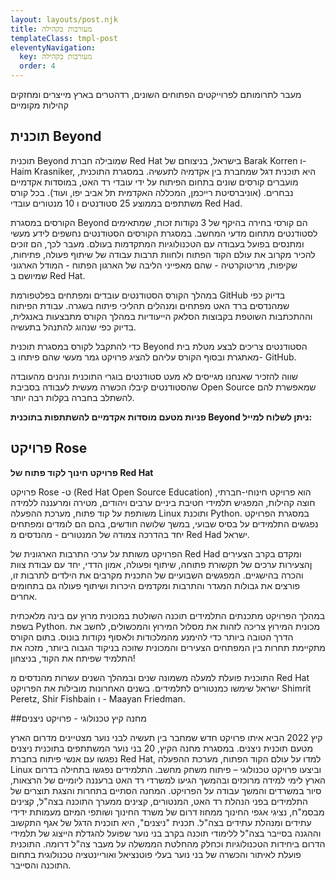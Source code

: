 ```yaml
---
layout: layouts/post.njk
title: מעורבות בקהילה
templateClass: tmpl-post
eleventyNavigation:
  key: מעורבות בקהילה
  order: 4
---
```


מעבר לתרומותם לפרוייקטים הפתוחים השונים, רדהטרים בארץ מייצרים ומחזקים קהילות מקומיים

## תוכנית Beyond

תוכנית Beyond שמובילה חברת Red Hat בישראל, בניצוחם של Barak Korren ו- Haim Krasniker, היא תוכנית דגל שמחברת בין אקדמיה לתעשיה. במסגרת התוכנית, מועברים קורסים שונים בתחום הפיתוח על ידי עובדי רד האט,  במוסדות אקדמיים נבחרים. (אוניברסיטת רייכמן, המכללה האקדמית תל אביב יפו, ועוד). בכל קורס משתתפים בממוצע 25 סטודנטים ו 10 מנטורים עובדי Red Had.

הקורסים במסגרת Beyond הם קורסי בחירה בהיקף של 3 נקודות זכות, שמתאימים לסטודנטים מתחום מדעי המחשב. במסגרת הקורסים הסטודנטים נחשפים לידע מעשי ומתנסים בפועל בעבודה עם הטכנולוגיות המתקדמות בעולם. מעבר לכך, הם זוכים להכיר מקרוב את עולם הקוד הפתוח ולחוות תרבות עבודה של שיתוף פעולה, פתיחות, שקיפות, מריטוקרטיה - שהם מאפייני הליבה של הארגון הפתוח - המודל הארגוני  שמיושם ב Red Hat.


במהלך הקורס הסטודנטים עובדים ומפתחים בפלטפורמת GitHub בדיוק כפי שמהנדסים ברד האט מפתחים ומנהלים תהליכי פיתוח בשגרה. עבודת הפיתוח וההתכתבות השוטפת בקבוצות הסלאק הייעודיות במהלך הקורס מתבצעות באנגלית, בדיוק כפי שנהוג להתנהל בתעשיה.

כדי להתקבל לקורס במסגרת תוכנית Beyond הסטודנטים צריכים לבצע מטלת בית מאתגרת ובסוף הקורס עליהם להציג פרויקט גמר מעשי שהם פיתחו ב- GitHub. 

שווה להזכיר שאנחנו מגייסים לא מעט סטודנטים בוגרי התוכנית ונהנים מהעובדה שהסטודנטים קיבלו הכשרה מעשית לעבודה בסביבת Open Source שמאפשרת להם להשתלב בחברה בקלות רבה יותר.

**פניות מטעם מוסדות אקדמיים להשתתפות בתוכנית Beyond ניתן לשלוח למייל:**

## פרויקט Rose

**פרויקט חינוך לקוד פתוח של Red Hat**   

פרויקט Rose -ט (Red Hat Open Source Education) הוא פרויקט חינוחי-חברתי, חוצה קהילות, המפגיש תלמידי חטיבת ביניים ערבים ויהודים, מטירה ומרעננה ללמידה משותפת על קוד פתוח, מערכת ההפעלה Linux ותוכנת Python. במסגרת הפרויקט נפגשים התלמידים על בסיס שבועי, במשך שלושה חודשים, בהם הם לומדים ומפתחים יחד בהדרכה צמודה של המנטורים -  מהנדסים מ Red Had ישראל.

הפרויקט משותת על ערכי התרבות הארגונית של Red Had ומקדם בקרב הצעירים ןהצעירות ערכים של תקשורת פתוחה, שיתוף ופעולה, אמון הדדי, יחד עם עבודת צוות והכרה בהישגיים. המפגשים השבועיים של התכנית מקרבים את הילדים לתרבות זו, פורצים את גבולות המגדר והתרבות ומקדמים היכרות ושיתוף פעולה גם בתחומים אחרים.

במהלך הפרויקט מתכנתים התלמידים תוכנה השולטת במכונית מרוץ עם בינה מלאכתית בשפת Python. מכונית המירוץ צריכה לזהות את מסלול המירוץ והמכשולים, לחשב את הדרך הטובה ביותר כדי להימנע מהמלכודות ולאסוף נקודות בונוס. בתום הקורס מתקיימת תחרות בין המפתחים הצעירים והמכונית שזוכה בניקוד הגבוה ביותר, מזכה את התלמיד שפיתח את הקוד, בניצחון!

התוכנית פועלת למעלה משמונה שנים ובמהלך השנים עשרות מהנדסים מ Red Hat ישראל שימשו כמנטורים לתלמידים. בשנים האחרונות מובילות את הפרויקט Shimrit Peretz, Shir Fishbain ו - Maayan Friedman.

##מחנה קיץ טכנולוגי - פרויקט ניצנים

קיץ 2022 הביא איתו פרויקט חדש שמחבר בין תעשיה לבני נוער מצטיינים מדרום הארץ מטעם תוכנית ניצנים. 
במסגרת מחנה הקיץ, 20 בני נוער המשתתפים בתוכנית ניצנים נפגשו עם אנשי פיתוח בחברת Red Hat, למדו על עולם הקוד הפתוח, מערכת ההפעלה Linux וביצעו פרויקט טכנולוגי – פיתוח משחק מחשב. 
התלמידים נפגשו בתחילה בדרום הארץ לימי למידה מרוכזים ובהמשך הגיעו למשרדי רד האט ברעננה ליומיים של הרצאות, סיור במשרדים והמשך עבודה על הפרויקט. המחנה הסתיים בתחרות והצגת תוצרים של התלמידים בפני הנהלת רד האט, המנטורים, קצינים ממערך התוכנה בצה"ל, קצינים מבסמ"ח, נציגי אגפי החינוך ממחוז דרום של משרד החינוך ושותפי המיזם מעמותת ידידי עתידים ומנהלת עתידים בצה"ל. 
תכנית "ניצנים", היא תוכנית הדגל של אגף התקשוב וההגנה בסייבר בצה"ל ללימודי תוכנה בקרב בני נוער שפועל להגדלת הייצוג של תלמידי הדרום ביחידות הטכנולוגיות וכחלק מהחלטת הממשלה על מעבר צה"ל דרומה. התוכנית פועלת לאיתור והכשרה של בני נוער בעלי פוטנציאל ואוריינטציה טכנולוגית בתחום התוכנה והסייבר. 

